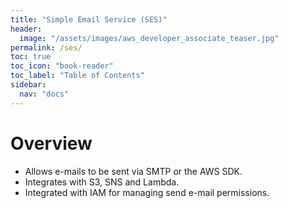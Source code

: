 ```yaml
---
title: "Simple Email Service (SES)"
header:
  image: "/assets/images/aws_developer_associate_teaser.jpg"
permalink: /ses/
toc: true
toc_icon: "book-reader"
toc_label: "Table of Contents"
sidebar:
  nav: "docs"
---
```


# Overview

- Allows e-mails to be sent via SMTP or the AWS SDK.
- Integrates with S3, SNS and Lambda.
- Integrated with IAM for managing send e-mail permissions.
